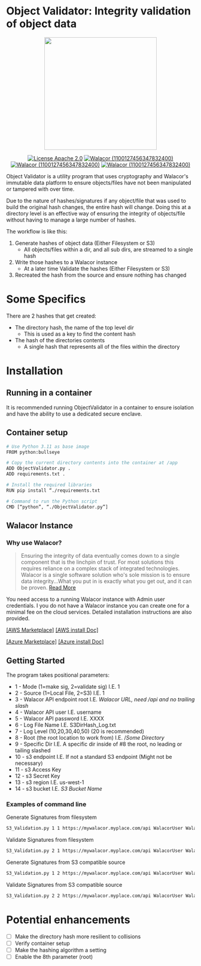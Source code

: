 # Object Validator: Integrity validation of object data

<div align="center">

<img src="https://www.walacor.com/wp-content/uploads/2022/09/Walacor_Logo_Tag.png" width="300" />

[![License Apache 2.0][badge-license]][license]
[![Walacor (1100127456347832400)](https://img.shields.io/badge/My-Discord-%235865F2.svg?label=Walacor)](https://discord.gg/BaEWpsg8Yc)
[![Walacor (1100127456347832400)](https://img.shields.io/static/v1?label=Walacor&message=LinkedIn&color=blue)](https://www.linkedin.com/company/walacor/)
[![Walacor (1100127456347832400)](https://img.shields.io/static/v1?label=Walacor&message=Website&color)](https://www.walacor.com/product/)

</div>

[badge-license]: https://img.shields.io/badge/license-Apache2-green.svg?dummy
[license]: https://github.com/walacor/objectvalidation/blob/main/LICENSE

Object Validator is a utility program that uses cryptography and Walacor's immutable data platform to  ensure objects/files have not been manipulated or tampered with over time.

Due to the nature of hashes/signatures if any object/file that was used to build the original hash changes, the entire hash will change.  Doing this at a directory level is an effective way of ensuring the integrity of objects/file without having to manage a large number of hashes.

The workflow is like this:

1. Generate hashes of object data (Either Filesystem or S3)
   * All objects/files within a dir, and all sub dirs, are streamed to a single hash
2. Write those hashes to a Walacor instance
   * At a later time Validate the hashes (Either Filesystem or S3)
3. Recreated the hash from the source and ensure nothing has changed

# Some Specifics

There are 2 hashes that get created:

* The directory hash, the name of the top level dir
  * This is used as a key to find the content hash
* The hash of the directories contents
  * A single hash that represents all of the files within the directory

# Installation

## Running in a container

It is recommended running ObjectValidator in a container to ensure isolation and have the ability to use a dedicated secure enclave.

## Container setup

```sh
# Use Python 3.11 as base image
FROM python:bullseye

# Copy the current directory contents into the container at /app
ADD ObjectValidator.py .
ADD requirements.txt .

# Install the required libraries
RUN pip install “./requirements.txt

# Command to run the Python script
CMD [“python”, “./ObjectValidator.py”] 
```
## Walacor Instance

### Why use Walacor?

> Ensuring the integrity of data eventually comes down to a single component that is the linchpin of trust.  For most solutions this requires reliance on a complex stack of integrated technologies.  Walacor is a single software solution who's sole mission is to ensure data integrity...What you put in is exactly what you get out, and it can be proven. [Read More](https://www.walacor.com)

You need access to a running Walacor instance with Admin user credentials. I you do not have a Walacor instance you can create one for a minimal fee on the cloud services. Detailed installation instructions are also provided.

[[AWS Marketplace]](https://aws.amazon.com/marketplace/pp/prodview-n6yuvr2g44wpo)
[[AWS install Doc]](https://admindoc.walacor.com/admin-documentation/latest/aws-marketplace-server-instance-installation)

[[Azure Marketplace]](https://azuremarketplace.microsoft.com/en-us/marketplace/apps?search=walacor)
[[Azure install Doc]](https://admindoc.walacor.com/admin-documentation/latest/azure-server-instance-installation)

## Getting Started

The program takes positional parameters:

* 1 - Mode (1=make sig, 2=validate sig) I.E. 1
* 2 - Source (1=Local File, 2=S3) I.E. 1
* 3 - Walacor API endpoint root I.E. *Walacor URL, need /api and no trailing slash*
* 4 - Walacor API user I.E. username
* 5 - Walacor API password I.E. XXXX
* 6 - Log File Name I.E. S3DirHash_Log.txt
* 7 - Log Level (10,20,30,40,50) (20 is recommended)
* 8 - Root (the root location to work from) I.E. /*Some Directory*
* 9 - Specific Dir I.E. A specific dir inside of #8 the root, no leading or tailing slashed
* 10 - s3 endpoint I.E. If not a standard S3 endpoint (Might not be necessary)
* 11 - s3 Access Key
* 12 - s3 Secret Key
* 13 - s3 region I.E. us-west-1
* 14 - s3 bucket I.E. *S3 Bucket Name*

### Examples of command line

Generate Signatures from filesystem
```sh
S3_Validation.py 1 1 https://mywalacor.myplace.com/api WalacorUser WalacorPassword LogFile.txt 20 RootDir "" 
```

Validate Signatures from filesystem

```sh
S3_Validation.py 2 1 https://mywalacor.myplace.com/api WalacorUser WalacorPassword LogFile.txt 20 RootDir ""
```

Generate Signatures from S3 compatible source

```sh
S3_Validation.py 1 2 https://mywalacor.myplace.com/api WalacorUser WalacorPassword LogFile.txt 20 RootDir "" "" AWSAccessKey AWSSecretKey us-west-1 s3Bucket
```

Validate Signatures from S3 compatible source

```sh
S3_Validation.py 2 2 https://mywalacor.myplace.com/api WalacorUser WalacorPassword LogFile.txt 20 RootDir "" "" AWSAccessKey AWSSecretKey us-west-1 s3Bucket
```

# Potential enhancements

- [ ] Make the directory hash more resilient to collisions
- [ ] Verify container setup
- [ ] Make the hashing algorithm a setting
- [ ] Enable the 8th parameter (root)
